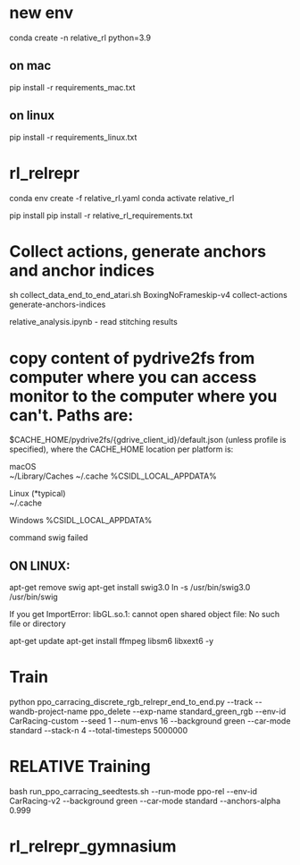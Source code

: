 # new env
conda create -n relative_rl python=3.9

## on mac
pip install -r requirements_mac.txt

## on linux
pip install -r requirements_linux.txt









# rl_relrepr
conda env create -f relative_rl.yaml
conda activate relative_rl

pip install pip install -r relative_rl_requirements.txt




# Collect actions, generate anchors and anchor indices
sh collect_data_end_to_end_atari.sh BoxingNoFrameskip-v4 collect-actions generate-anchors-indices


relative_analysis.ipynb - read stitching results








# copy content of pydrive2fs from computer where you can access monitor to the computer where you can't. Paths are:
$CACHE_HOME/pydrive2fs/{gdrive_client_id}/default.json (unless profile is specified), where the CACHE_HOME location per platform is:

macOS	
~/Library/Caches	~/.cache	%CSIDL_LOCAL_APPDATA%

Linux (*typical)	
~/.cache

Windows
%CSIDL_LOCAL_APPDATA%


command swig failed
## ON LINUX:
apt-get remove swig
apt-get install swig3.0
ln -s /usr/bin/swig3.0 /usr/bin/swig

If you get
ImportError: libGL.so.1: cannot open shared object file: No such file or directory

apt-get update
apt-get install ffmpeg libsm6 libxext6  -y





# Train
python ppo_carracing_discrete_rgb_relrepr_end_to_end.py --track --wandb-project-name ppo_delete --exp-name standard_green_rgb --env-id CarRacing-custom --seed 1 --num-envs 16 --background green --car-mode standard --stack-n 4 --total-timesteps 5000000


# RELATIVE Training
bash run_ppo_carracing_seedtests.sh --run-mode ppo-rel --env-id CarRacing-v2 --background green --car-mode standard --anchors-alpha 0.999


# rl_relrepr_gymnasium
